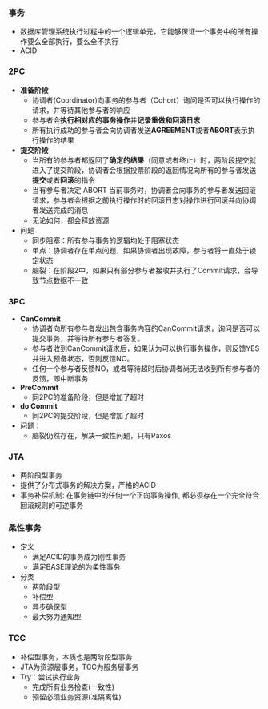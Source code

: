 ### 事务
- 数据库管理系统执行过程中的一个逻辑单元，它能够保证一个事务中的所有操作要么全部执行，要么全不执行
- ACID

### 2PC
- **准备阶段**
  - 协调者(Coordinator)向事务的参与者（Cohort）询问是否可以执行操作的请求，并等待其他参与者的响应
  - 参与者会**执行相对应的事务操作**并**记录重做和回滚日志**
  - 所有执行成功的参与者会向协调者发送**AGREEMENT**或者**ABORT**表示执行操作的结果
- **提交阶段**
  - 当所有的参与者都返回了**确定的结果**（同意或者终止）时，两阶段提交就进入了提交阶段，协调者会根据投票阶段的返回情况向所有的参与者发送**提交**或者**回滚**的指令
  - 当有参与者决定 ABORT 当前事务时，协调者会向事务的参与者发送回滚请求，参与者会根据之前执行操作时的回滚日志对操作进行回滚并向协调者发送完成的消息
  - 无论如何，都会释放资源
- 问题
  - 同步阻塞：所有参与事务的逻辑均处于阻塞状态
  - 单点：协调者存在单点问题，如果协调者出现故障，参与者将一直处于锁定状态
  - 脑裂：在阶段2中，如果只有部分参与者接收并执行了Commit请求，会导致节点数据不一致

### 3PC
- **CanCommit**
  - 协调者向所有参与者发出包含事务内容的CanCommit请求，询问是否可以提交事务，并等待所有参与者答复。
  - 参与者收到CanCommit请求后，如果认为可以执行事务操作，则反馈YES并进入预备状态，否则反馈NO。
  - 任何一个参与者反馈NO，或者等待超时后协调者尚无法收到所有参与者的反馈，即中断事务
- **PreCommit**
  - 同2PC的准备阶段，但是增加了超时
- **do Commit**
  - 同2PC的提交阶段，但是增加了超时
- 问题：
  - 脑裂仍然存在，解决一致性问题，只有Paxos


### JTA
- 两阶段型事务
- 提供了分布式事务的解决方案，严格的ACID
- 事务补偿机制: 在事务链中的任何一个正向事务操作, 都必须存在一个完全符合回滚规则的可逆事务

### 柔性事务
- 定义
  - 满足ACID的事务成为刚性事务
  - 满足BASE理论的为柔性事务
- 分类
  - 两阶段型
  - 补偿型
  - 异步确保型
  - 最大努力通知型

### TCC
- 补偿型事务，本质也是两阶段型事务
- JTA为资源层事务，TCC为服务层事务
- Try：尝试执行业务
  - 完成所有业务检查(一致性)
  - 预留必须业务资源(准隔离性)
